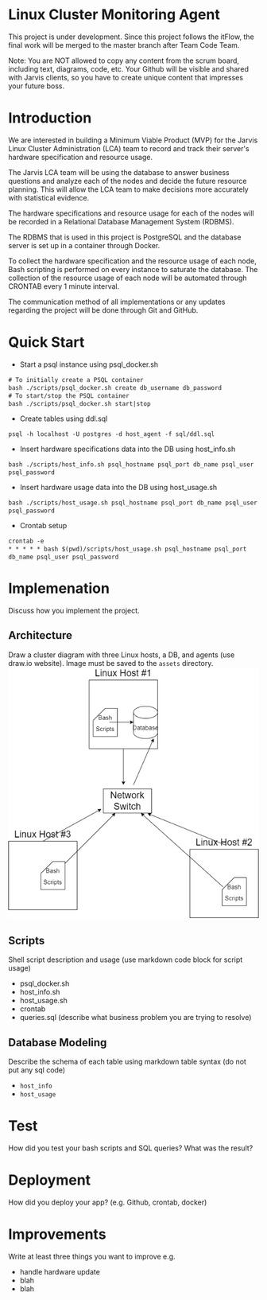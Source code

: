# Linux Cluster Monitoring Agent
This project is under development. Since this project follows the itFlow, the final work will be merged to the master branch after Team Code Team.

Note: You are NOT allowed to copy any content from the scrum board, including text, diagrams, code, etc. Your Github will be visible and shared with Jarvis clients, so you have to create unique content that impresses your future boss.

# Introduction
We are interested in building a Minimum Viable Product (MVP) for
the Jarvis Linux Cluster Administration (LCA) team to record and
track their server's hardware specification and resource usage. 

The Jarvis LCA team will be using the database to answer business
questions and analyze each of the nodes and decide the future
resource planning. This will allow the LCA team to make decisions
more accurately with statistical evidence. 

The hardware specifications and resource usage for each of the
nodes will be recorded in a Relational Database Management System
(RDBMS).

The RDBMS that is used in this project is PostgreSQL and the
database server is set up in a container through Docker. 

To collect the hardware specification and the resource usage
of each node, Bash scripting is performed on every instance
to saturate the database. The collection of the resource usage
of each node will be automated through CRONTAB every 1 minute interval.

The communication method of all implementations or any updates
regarding the project will be done through Git and GitHub.


# Quick Start
- Start a psql instance using psql_docker.sh
```shell
# To initially create a PSQL container
bash ./scripts/psql_docker.sh create db_username db_password
# To start/stop the PSQL container
bash ./scripts/psql_docker.sh start|stop
```

- Create tables using ddl.sql
```shell
psql -h localhost -U postgres -d host_agent -f sql/ddl.sql
```

- Insert hardware specifications data into the DB using host_info.sh
```shell
bash ./scripts/host_info.sh psql_hostname psql_port db_name psql_user psql_password
```

- Insert hardware usage data into the DB using host_usage.sh
```shell
bash ./scripts/host_usage.sh psql_hostname psql_port db_name psql_user psql_password
```

- Crontab setup
```shell
crontab -e
* * * * * bash $(pwd)/scripts/host_usage.sh psql_hostname psql_port db_name psql_user psql_password
```

# Implemenation
Discuss how you implement the project.
## Architecture
Draw a cluster diagram with three Linux hosts, a DB, and agents (use draw.io website). Image must be saved to the `assets` directory.
![](assets/cluster_diagram.drawio.png)

## Scripts
Shell script description and usage (use markdown code block for script usage)
- psql_docker.sh
- host_info.sh
- host_usage.sh
- crontab
- queries.sql (describe what business problem you are trying to resolve)

## Database Modeling
Describe the schema of each table using markdown table syntax (do not put any sql code)
- `host_info`
- `host_usage`

# Test
How did you test your bash scripts and SQL queries? What was the result?

# Deployment
How did you deploy your app? (e.g. Github, crontab, docker)

# Improvements
Write at least three things you want to improve 
e.g. 
- handle hardware update 
- blah
- blah
